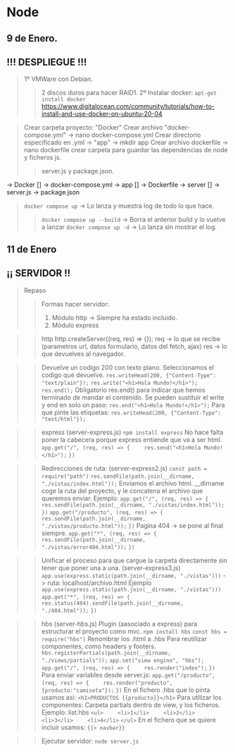 # Node
 

## 9 de Enero. 
## !!! DESPLIEGUE !!!

> 1º VMWare con Debian.
>> 2 discos duros para hacer RAID1.
> 2º Instalar docker: `apt-get install docker`
>> https://www.digitalocean.com/community/tutorials/how-to-install-and-use-docker-on-ubuntu-20-04

> Crear carpeta proyecto: "Docker"
> Crear archivo "docker-compose.yml" -> nano docker-compose.yml
> Crear directorio especificado en .yml -> "app" -> mkdir app
> Crear archivo dockerfile -> nano dockerfile
> crear carpeta para guardar las dependencias de node y ficheros js.
>> server.js y package.json.


-> Docker []
    -> docker-compose.yml
    -> app []
        -> Dockerfile
        -> server []
            -> server.js
            -> package.json

> `docker compose up` -> Lo lanza y muestra log de todo lo que hace.
>> `docker compose up --build` -> Borra el anterior build y lo vuelve a lanzar
>> `docker compose up -d` -> Lo lanza sin mostrar el log.


## 11 de Enero
## ¡¡ SERVIDOR !!

> Repaso
>> Formas hacer servidor:
>> 1. Módulo http -> Siempre ha estado incluido.
>> 2. Módulo express 

>> http
>> http.createServer((req, res) => {});
>> req -> lo que se recibe (parametros url, datos formulario, datos del fetch, ajax)
>> res -> lo que devuelves al navegador.

>> Devuelve un codigo 200 con texto plano.
>> Seleccionamos el codigo que devuelve.
>> `res.writeHead(200, {"Content-Type": "text/plain"});`
>> `res.write("<h1>Hola Mundo!</h1>");`
>> `res.end();`
>> Obligatorio res.end() para indicar que hemos terminado de mandar el contenido.
>> Se pueden sustituir el write y end en solo un paso:
>> `res.end("<h1>Hola Mundo!</h1>");`
>> Para que pinte las etiquetas:
>> `res.writeHead(200, {"Content-Type": "text/html"});`

>> express (server-express.js)
>> `npm install express`
>> No hace falta poner la cabecera porque express entiende que va a ser html.
>> `app.get("/", (req, res) => {`
>> `    res.send("<h1>Hola Mundo!</h1>");`
>> `})`

>> Redirecciones de ruta: (server-express2.js)
>> `const path = require("path")`
>> `res.sendFile(path.join(__dirname, "./vistas/index.html"));`
>> Enviamos el archivo html. __dirname coge la ruta del proyecto, y le concatena el archivo que queremos enviar.
>> Ejemplo:
>> `app.get("/", (req, res) => {`
>> `    res.sendFile(path.join(__dirname, "./vistas/index.html"));`
>> `})`
>> `app.get("/producto", (req, res) => {`
>> `    res.sendFile(path.join(__dirname, "./vistas/producto.html"));`
>> `})`
>> Pagina 404 -> se pone al final siempre.
>> `app.get("*", (req, res) => {`
>> `    res.sendFile(path.join(__dirname, "./vistas/error404.html"));`
>> `})`

>> Unificar el proceso para que cargue la carpeta directamente sin tener que poner una a una. (server-express3.js)
>> `app.use(express.static(path.join(__dirname, "./vistas")))` -> ruta: localhost/archivo.html
>> Ejemplo
>> `app.use(express.static(path.join(__dirname, "./vistas")))`
>> `app.get("*", (req, res) => {`
>> `    res.status(404).sendFile(path.join(__dirname, "./404.html"));`
>> `})`

>> hbs (server-hbs.js)
>> Plugin (aasociado a express) para estructurar el proyecto como mvc.
>> `npm install hbs`
>> `const hbs = require("hbs")`
>> Renombrar los .html a .hbs
>> Para reutilizar componentes, como headers y footers.
>> `hbs.registerPartials(path.join(__dirname, "./views/partials"));`
>> `app.set("view engine", "hbs");`
>> `app.get("/", (req, res) => {`
>> `    res.render("index");`
>> `})`
>> Para enviar variables desde server.js:
>> `app.get("/producto", (req, res) => {`
>> `    res.render("producto", {producto:"camiseta"});`
>> `})`
>> En el fichero .hbs que lo pinta usamos asi:
>> `<h1>PRODUCTOS {{producto}}</h1>`
>> Para utilizar los componentes:
>> Carpeta partials dentro de view, y los ficheros. Ejemplo: list.hbs
>> `<ul>`
>> `    <li>1</li>`
>> `    <li>2</li>`
>> `    <li>3</li>`
>> `    <li>4</li>`
>> `</ul>`
>> En el fichero que se quiere incluir usamos:
>> `{{> navbar}}`


>> Ejecutar servidor: `node server.js`